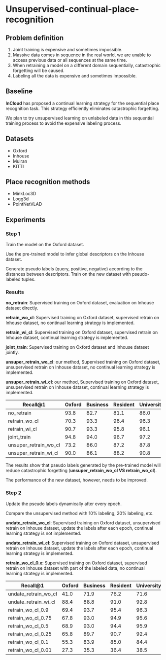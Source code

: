 # Unsupervised-continual-place-recognition
## Problem definition
1. Joint training is expensive and sometimes impossible.
2. Massive data comes in sequence in the real world, we are unable to access previous data or all sequences at the same time.
3. When retraining a model on a different domain sequentially, catastrophic forgetting will be caused.
4. Labeling all the data is expensive and sometimes impossible.

## Baseline
**InCloud** has proposed a continual learning strategy for the sequential place recognition task. This strategy efficiently eliminates catastrophic forgetting. 

We plan to try unsupervised learning on unlabeled data in this sequential training process to avoid the expensive labeling process.

## Datasets
- Oxford
- Inhouse
- Mulran
- KITTI

## Place recognition methods
- MinkLoc3D
- Logg3d
- PointNetVLAD

## Experiments
### Step 1
Train the model on the Oxford dataset.

Use the pre-trained model to infer global descriptors on the Inhouse dataset.

Generate pseudo labels (query, positive, negative) according to the distances between descriptors.
Train on the new dataset with pseudo-labeled tuples.

### Results
**no_retrain**: Supervised training on Oxford dataset, evaluation on Inhouse dataset directly.

**retrain_wo_cl**: Supervised training on Oxford dataset, supervised retrain on Inhouse dataset, no continual learning strategy is implemented.

**retrain_wi_cl**: Supervised training on Oxford dataset, supervised retrain on Inhouse dataset, continual learning strategy is implemented.

**joint_train**: Supervised training on Oxford dataset and Inhouse dataset jointly.

**unsuper_retrain_wo_cl**: our method, Supervised training on Oxford dataset, unsupervised retrain on Inhouse dataset, no continual learning strategy is implemented.

**unsuper_retrain_wi_cl**: our method, Supervised training on Oxford dataset, unsupervised retrain on Inhouse dataset, continual learning strategy is implemented.

| Recall@1 | Oxford | Business | Resident | University |
|----|---|---|---|---|
| no_retrain | 93.8 | 82.7 | 81.1 | 86.0 |
| retrain_wo_cl | 70.3 | 93.3 | 96.4 | 96.3 |
| retrain_wi_cl | 90.7 | 93.3 | 95.8 | 96.1 |
| joint_train | 94.8 | 94.0 | 96.7 | 97.2 |
| unsuper_retrain_wo_cl | 73.2 | 86.0 | 87.2 | 87.8 |
| unsuper_retrain_wi_cl | 90.0 | 86.1 | 88.2 | 90.8 |

The results show that pseudo labels generated by the pre-trained model will reduce catastrophic forgetting (**unsuper_retrain_wo_cl VS retrain_wo_cl**).

The performance of the new dataset, however, needs to be improved.

### Step 2
Update the pseudo labels dynamically after every epoch.

Compare the unsupervised method with 10% labeling, 20% labeling, etc.

**undate_retrain_wo_cl**: Supervised training on Oxford dataset, unsupervised retrain on Inhouse dataset, update the labels after each epoch, continual learning strategy is not implemented.

**undate_retrain_wi_cl**: Supervised training on Oxford dataset, unsupervised retrain on Inhouse dataset, update the labels after each epoch, continual learning strategy is implemented.

**retrain_wo_cl_0.x**: Supervised training on Oxford dataset, supervised retrain on Inhouse dataset with part of the labeled data, no continual learning strategy is implemented.

| Recall@1 | Oxford | Business | Resident | University |
|----|---|---|---|---|
| undate_retrain_wo_cl | 41.0 | 71.9 | 76.2 | 71.6 |
| undate_retrain_wi_cl | 88.4 | 88.8 | 91.0 | 92.8 |
| retrain_wo_cl_0.9 | 69.4 | 93.7 | 95.4 | 96.3 |
| retrain_wo_cl_0.75 | 67.8 | 93.0 | 94.9 | 95.6 |
| retrain_wo_cl_0.5 | 68.9 | 93.0 | 94.4 | 95.9 |
| retrain_wo_cl_0.25 | 65.8 | 89.7 | 90.7 | 92.4 |
| retrain_wo_cl_0.1 | 55.3 | 83.9 | 85.0 | 84.4 |
| retrain_wo_cl_0.01 | 27.3 | 35.3 | 36.4 | 38.5 |


